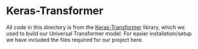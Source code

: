 # Keras-Transformer
All code in this directory is from the [Keras-Transformer](https://github.com/kpot/keras-transformer) library, which we used to build our Universal Transformer model. For easier installation/setup we have included the files required for our project here.
